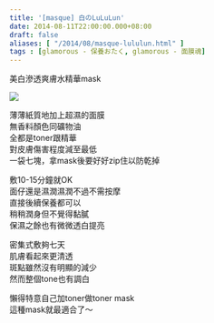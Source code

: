 ```yaml
---
title: '[masque] 白のLuLuLun'
date: 2014-08-11T22:00:00.000+08:00
draft: false
aliases: [ "/2014/08/masque-lululun.html" ]
tags : [glamorous - 保養おたく, glamorous - 面膜魂]
---
```


美白滲透爽膚水精華mask  

![](/images/lululunwhite.jpg)

薄薄紙質地加上超濕的面膜  
無香料顏色同礦物油  
全都是toner跟精華  
對皮膚傷害程度減至最低  
一袋七塊，拿mask後要好好zip住以防乾掉  
  
敷10-15分鐘就OK  
面仔還是濕潤濕潤不過不需按摩  
直接後續保養都可以  
稍稍潤身但不覺得黏膩  
保濕之餘也有微微透白提亮  
  
密集式敷夠七天  
肌膚看起來更清透  
斑點雖然沒有明顯的減少  
然而整個tone也有調白  
  
懶得特意自己加toner做toner mask  
這種mask就最適合了～
